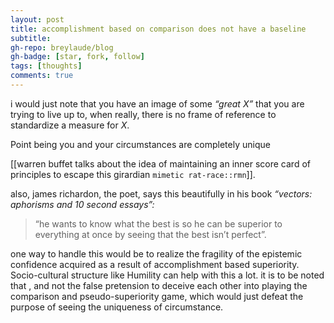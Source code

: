 ```yaml
---
layout: post
title: accomplishment based on comparison does not have a baseline
subtitle: 
gh-repo: breylaude/blog
gh-badge: [star, fork, follow]
tags: [thoughts]
comments: true
---
```


i would just note that you have an image of some *“great X”* that you are trying to live up to, when really, there is no frame of reference to standardize a measure for *X*. 

Point being you and your circumstances are completely unique

[[warren buffet talks about the idea of maintaining an inner score card of principles to escape this girardian `mimetic rat-race::rmn`]].

also, james richardon, the poet, says this beautifully in his book *“vectors: aphorisms and 10 second essays”:*

> “he wants to know what the best is so he can be superior to everything at once by seeing that the best isn’t perfect”.

one way to handle this would be to realize the fragility of the epistemic confidence acquired as a result of accomplishment based superiority. Socio-cultural structure like Humility can help with this a lot. it is to be noted that , and not the false pretension to deceive each other into playing the comparison and pseudo-superiority game, which would just defeat the purpose of seeing the uniqueness of circumstance.
